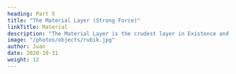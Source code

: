 ```yaml
---
heading: Part 5
title: "The Material Layer (Strong Force)"
linkTitle: Material
description: "The Material Layer is the crudest layer in Existence and manifests as solid objects"
image: "/photos/objects/rubik.jpg"
author: Juan
date: 2020-10-31
weight: 12
---
```

